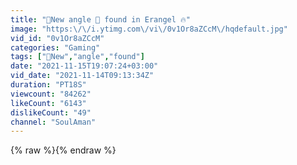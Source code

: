 ```yaml
---
title: "🔔New angle 📐 found in Erangel 🔥"
image: "https:\/\/i.ytimg.com\/vi\/0v1Or8aZCcM\/hqdefault.jpg"
vid_id: "0v1Or8aZCcM"
categories: "Gaming"
tags: ["🔔New","angle","found"]
date: "2021-11-15T19:07:24+03:00"
vid_date: "2021-11-14T09:13:34Z"
duration: "PT18S"
viewcount: "84262"
likeCount: "6143"
dislikeCount: "49"
channel: "SoulAman"
---
```

{% raw %}{% endraw %}
